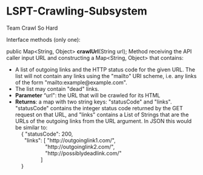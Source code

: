 # LSPT-Crawling-Subsystem
Team Crawl So Hard

Interface methods (only one):

public Map<String, Object> **crawlUrl**(String url);
Method receiving the API caller input URL and constructing a Map<String, Object> that contains:

* A list of outgoing links and the HTTP status code for the given URL. The list will not contain any links using the "mailto" URI scheme, i.e. any links of the form "mailto:example@<span></span>example.com". 
* The list may contain "dead" links.
* **Parameter** “url": the URL that will be crawled for its HTML
* **Returns**: a map with two string keys: "statusCode" and "links". "statusCode" contains the integer status code returned by the GET request on that URL, and "links" contains a List of Strings that are the URLs of the outgoing links from the URL argument. In JSON this would be similar to: <br/>
&nbsp;&nbsp;&nbsp;&nbsp;{ "statusCode": 200, <br/>
&nbsp;&nbsp;&nbsp;&nbsp;&nbsp;&nbsp;"links": [ "http://<span></span>outgoinglink1.com/", <br/>
          &nbsp;&nbsp;&nbsp;&nbsp;&nbsp;&nbsp;&nbsp;&nbsp;&nbsp;&nbsp;&nbsp;&nbsp;&nbsp;&nbsp;&nbsp;&nbsp;&nbsp;&nbsp;&nbsp;&nbsp;"http://<span></span>outgoinglink2.com/", <br/>
    &nbsp;&nbsp;&nbsp;&nbsp;&nbsp;&nbsp;&nbsp;&nbsp;&nbsp;&nbsp;&nbsp;&nbsp;&nbsp;&nbsp;&nbsp;&nbsp;&nbsp;&nbsp;&nbsp;&nbsp;"http://<span></span>possiblydeadlink.com/" <br/>
&nbsp;&nbsp;&nbsp;&nbsp;&nbsp;&nbsp;&nbsp;&nbsp;&nbsp;&nbsp;&nbsp;&nbsp;&nbsp;&nbsp;&nbsp;&nbsp;&nbsp;]<br/>
&nbsp;&nbsp;&nbsp;&nbsp;}

